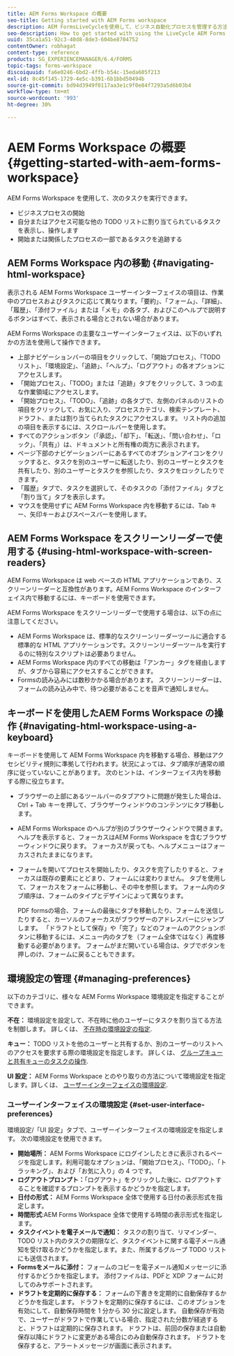 ```yaml
---
title: AEM Forms Workspace の概要
seo-title: Getting started with AEM Forms workspace
description: AEM FormsLiveCycleを使用して、ビジネス自動化プロセスを管理する方法。
seo-description: How to get started with using the LiveCycle AEM Forms workspace to manage your business automation processes.
uuid: 35ca1a51-92c3-40d8-8de3-604be8704752
contentOwner: robhagat
content-type: reference
products: SG_EXPERIENCEMANAGER/6.4/FORMS
topic-tags: forms-workspace
discoiquuid: fa6e0246-6bd2-4ffb-b54c-15eda605f213
exl-id: 8c45f145-1729-4e5c-b391-6b1bbd50494b
source-git-commit: bd94d3949f0117aa3e1c9f0e84f7293a5d6b03b4
workflow-type: tm+mt
source-wordcount: '993'
ht-degree: 30%

---
```


# AEM Forms Workspace の概要 {#getting-started-with-aem-forms-workspace}

AEM Forms Workspace を使用して、次のタスクを実行できます。

* ビジネスプロセスの開始
* 自分またはアクセス可能な他の TODO リストに割り当てられているタスクを表示し、操作します
* 開始または関係したプロセスの一部であるタスクを追跡する

## AEM Forms Workspace 内の移動 {#navigating-html-workspace}

表示される AEM Forms Workspace ユーザーインターフェイスの項目は、作業中のプロセスおよびタスクに応じて異なります。「要約」、「フォーム」、「詳細」、「履歴」、「添付ファイル」または「メモ」の各タブ、およびこのヘルプで説明するボタンはすべて、表示される場合とされない場合があります。

AEM Forms Workspace の主要なユーザーインターフェイスは、以下のいずれかの方法を使用して操作できます。

* 上部ナビゲーションバーの項目をクリックして、「開始プロセス」、「TODO リスト」、「環境設定」、「追跡」、「ヘルプ」、「ログアウト」の各オプションにアクセスします。
* 「開始プロセス」、「TODO」または「追跡」タブをクリックして、3 つの主な作業領域にアクセスします。
* 「開始プロセス」、「TODO」、「追跡」の各タブで、左側のパネルのリストの項目をクリックして、お気に入り、プロセスカテゴリ、検索テンプレート、ドラフト、または割り当てられたタスクにアクセスします。 リスト内の追加の項目を表示するには、スクロールバーを使用します。
* すべてのアクションボタン（「承認」、「却下」、「転送」、「問い合わせ」、「ロック」、「共有」）は、ドキュメントと所有権の両方に表示されます。
* ページ下部のナビゲーションバーにあるすべてのオプションアイコンをクリックすると、タスクを別のユーザーに転送したり、別のユーザーとタスクを共有したり、別のユーザーとタスクを参照したり、タスクをロックしたりできます。
* 「履歴」タブで、タスクを選択して、そのタスクの「添付ファイル」タブと「割り当て」タブを表示します。
* マウスを使用せずに AEM Forms Workspace 内を移動するには、Tab キー、矢印キーおよびスペースバーを使用します。

## AEM Forms Workspace をスクリーンリーダーで使用する {#using-html-workspace-with-screen-readers}

AEM Forms Workspace は web ベースの HTML アプリケーションであり、スクリーンリーダーと互換性があります。AEM Forms Workspace のインターフェイス内で移動するには、キーボードを使用できます。

AEM Forms Workspace をスクリーンリーダーで使用する場合は、以下の点に注意してください。

* AEM Forms Workspace は、標準的なスクリーンリーダーツールに適合する標準的な HTML アプリケーションです。スクリーンリーダーツールを実行するのに特別なスクリプトは必要ありません。
* AEM Forms Workspace 内のすべての移動は「アンカー」タグを経由しますが、タブから容易にアクセスすることができます。
* Formsの読み込みには数秒かかる場合があります。 スクリーンリーダーは、フォームの読み込み中で、待つ必要があることを音声で通知しません。

## キーボードを使用したAEM Forms Workspace の操作 {#navigating-html-workspace-using-a-keyboard}

キーボードを使用して AEM Forms Workspace 内を移動する場合、移動はアクセシビリティ規則に準拠して行われます。状況によっては、タブ順序が通常の順序に従っていないことがあります。 次のヒントは、インターフェイス内を移動する際に役立ちます。

* ブラウザーの上部にあるツールバーのタブアウトに問題が発生した場合は、Ctrl + Tab キーを押して、ブラウザーウィンドウのコンテンツにタブ移動します。
* AEM Forms Workspace のヘルプが別のブラウザーウィンドウで開きます。ヘルプを表示すると、フォーカスはAEM Forms Workspace を含むブラウザーウィンドウに戻ります。 フォーカスが戻っても、ヘルプメニューはフォーカスされたままになります。
* フォームを開いてプロセスを開始したり、タスクを完了したりすると、フォーカスは既存の要素にとどまり、フォームには変わりません。 タブを使用して、フォーカスをフォームに移動し、その中を参照します。 フォーム内のタブ順序は、フォームのタイプとデザインによって異なります。

   PDF formsの場合、フォームの最後にタブを移動したり、フォームを送信したりすると、カーソルのフォーカスがブラウザーのアドレスバーにジャンプします。 「ドラフトとして保存」や「完了」などのフォームのアクションボタンに移動するには、メニュー内のタブを（フォーム全体ではなく）再度移動する必要があります。 フォームがまだ開いている場合は、タブでボタンを押しのけ、フォームに戻ることもできます。

## 環境設定の管理 {#managing-preferences}

以下のカテゴリに、様々な AEM Forms Workspace 環境設定を指定することができます。

**不在：** 環境設定を設定して、不在時に他のユーザーにタスクを割り当てる方法を制御します。 詳しくは、 [不在時の環境設定の指定](/help/forms/using/todo-lists.md#setting-out-of-office-preferences).

**キュー：** TODO リストを他のユーザーと共有するか、別のユーザーのリストへのアクセスを要求する際の環境設定を指定します。 詳しくは、 [グループキューと共有キューのタスクの操作](/help/forms/using/todo-lists.md#working-with-tasks-from-group-and-shared-queues).

**UI 設定：** AEM Forms Workspace とのやり取りの方法について環境設定を指定します。詳しくは、 [ユーザーインターフェイスの環境設定](#set-user-interface-preferences).

### ユーザーインターフェイスの環境設定 {#set-user-interface-preferences}

環境設定/「UI 設定」タブで、ユーザーインターフェイスの環境設定を指定します。 次の環境設定を使用できます。

* **開始場所：** AEM Forms Workspace にログインしたときに表示されるページを指定します。利用可能なオプションは、「開始プロセス」、「TODO」、「トラッキング」、および「お気に入り」の 4 つです。
* **ログアウトプロンプト：**「ログアウト」をクリックした後に、ログアウトすることを確認するプロンプトを表示するかどうかを指定します。
* **日付の形式：** AEM Forms Workspace 全体で使用する日付の表示形式を指定します。
* **時間形式**:AEM Forms Workspace 全体で使用する時間の表示形式を指定します。
* **タスクイベントを電子メールで通知：** タスクの割り当て、リマインダー、TODO リスト内のタスクの期限など、タスクイベントに関する電子メール通知を受け取るかどうかを指定します。また、所属するグループ TODO リストにも送信されます。
* **Formsをメールに添付：** フォームのコピーを電子メール通知メッセージに添付するかどうかを指定します。 添付ファイルは、PDFと XDP フォームに対してのみサポートされます。
* **ドラフトを定期的に保存する：** フォームの下書きを定期的に自動保存するかどうかを指定します。 ドラフトを定期的に保存するには、このオプションを有効にして、自動保存時間を 1 分から 30 分に設定します。 自動保存が有効で、ユーザーがドラフトで作業している場合、指定された分数が経過すると、ドラフトは定期的に保存されます。 ドラフトは、前回の保存または自動保存以降にドラフトに変更がある場合にのみ自動保存されます。 ドラフトを保存すると、アラートメッセージが画面に表示されます。
